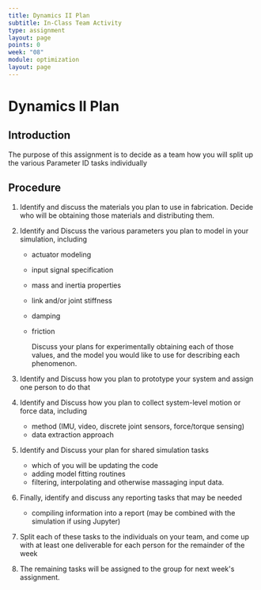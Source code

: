 ```yaml
---
title: Dynamics II Plan
subtitle: In-Class Team Activity
type: assignment
layout: page
points: 0
week: "08"
module: optimization
layout: page
---
```


# Dynamics II Plan

## Introduction

The purpose of this assignment is to decide as a team how you will split up the various Parameter ID tasks individually

## Procedure

1. Identify and discuss the materials you plan to use in fabrication.  Decide who will be obtaining those materials and distributing them.
1. Identify and Discuss the various parameters you plan to model in your simulation, including
    * actuator modeling
    * input signal specification
    * mass and inertia properties
    * link and/or joint stiffness
    * damping
    * friction
     
      Discuss your plans for experimentally obtaining each of those values, and the model you would like to use for describing each phenomenon.
      
1. Identify and Discuss how you plan to prototype your system and assign one person to do that
1. Identify and Discuss how you plan to collect system-level motion or force data, including
    * method (IMU, video, discrete joint sensors, force/torque sensing) 
    * data extraction approach
1. Identify and Discuss your plan for shared simulation tasks
    * which of you will be updating the code
    * adding model fitting routines
    * filtering, interpolating and otherwise massaging input data.
1. Finally, identify and discuss any reporting tasks that may be needed
    * compiling information into a report (may be combined with the simulation if using Jupyter)
1. Split each of these tasks to the individuals on your team, and come up with at least one deliverable for each person for the remainder of the week
1. The remaining tasks will be assigned to the group for next week's assignment.

    